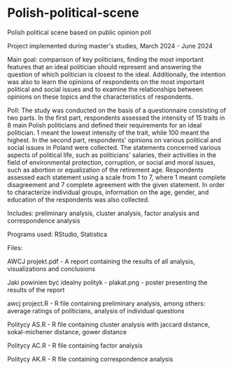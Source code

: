# Polish-political-scene
Polish political scene based on public opinion poll

Project implemented during master's studies, March 2024 - June 2024

Main goal: comparison of key politicians, finding the most important features that an ideal politician should represent and answering the question of which politician is closest to the ideal. Additionally, the intention was also to learn the opinions of respondents on the most important political and social issues and to examine the relationships between opinions on these topics and the characteristics of respondents.

Poll: The study was conducted on the basis of a questionnaire consisting of two parts. In the first part, respondents assessed the intensity of 15 traits in 8 main Polish politicians and defined their requirements for an ideal politician. 1 meant the lowest intensity of the trait, while 100 meant the highest. In the second part, respondents' opinions on various political and social issues in Poland were collected. The statements concerned various aspects of political life, such as politicians' salaries, their activities in the field of environmental protection, corruption, or social and moral issues, such as abortion or equalization of the retirement age. Respondents assessed each statement using a scale from 1 to 7, where 1 meant complete disagreement and 7 complete agreement with the given statement. In order to characterize individual groups, information on the age, gender, and education of the respondents was also collected.

Includes: preliminary analysis, cluster analysis, factor analysis and correspondence analysis

Programs used: RStudio, Statistica

Files:

AWCJ projekt.pdf - A report containing the results of all analysis, visualizations and conclusions

Jaki powinien być idealny polityk - plakat.png - poster presenting the results of the report

awcj project.R - R file containing preliminary analysis, among others: average ratings of politicians, analysis of individual questions

Politycy AS.R - R file containing cluster analysis with jaccard distance, sokal-michener distance, gower distance

Politycy AC.R - R file containing factor analysis 

Politycy AK.R - R file containing correspondence analysis

